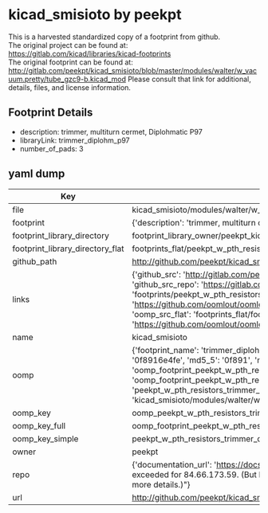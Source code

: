 # kicad_smisioto by peekpt  
This is a harvested standardized copy of a footprint from github.  
The original project can be found at:  
https://gitlab.com/kicad/libraries/kicad-footprints  
The original footprint can be found at:
http://gitlab.com/peekpt/kicad_smisioto/blob/master/modules/walter/w_vacuum.pretty/tube_gzc9-b.kicad_mod
Please consult that link for additional, details, files, and license information.  
## Footprint Details
* description: trimmer, multiturn cermet, Diplohmatic P97  
* libraryLink: trimmer_diplohm_p97  
* number_of_pads: 3  
## yaml dump  
| Key | Value |  
| --- | --- |  
| file | kicad_smisioto/modules/walter/w_pth_resistors.pretty/trimmer_diplohm_p97.kicad_mod |  
| footprint | {'description': 'trimmer, multiturn cermet, Diplohmatic P97', 'libraryLink': 'trimmer_diplohm_p97', 'number_of_pads': 3} |  
| footprint_library_directory | footprint_library_owner/peekpt_kicad_smisioto |  
| footprint_library_directory_flat | footprints_flat/peekpt_w_pth_resistors_trimmer_diplohm_p97/working |  
| github_path | http://github.com/peekpt/kicad_smisioto/blob/master/modules/walter/w_pth_resistors.pretty/trimmer_diplohm_p97.kicad_mod |  
| links | {'github_src': 'http://gitlab.com/peekpt/kicad_smisioto/blob/master/modules/walter/w_vacuum.pretty/tube_gzc9-b.kicad_mod', 'github_src_repo': 'https://gitlab.com/kicad/libraries/kicad-footprints', 'oomp_bot': 'footprints/peekpt_w_pth_resistors_trimmer_diplohm_p97/working', 'oomp_bot_github': 'https://github.com/oomlout/oomlout_oomp_footprint_bot/tree/main/footprints/peekpt_w_pth_resistors_trimmer_diplohm_p97/working', 'oomp_src_flat': 'footprints_flat/footprints_flat/peekpt_w_pth_resistors_trimmer_diplohm_p97/working', 'oomp_src_flat_github': 'https://github.com/oomlout/oomlout_oomp_footprint_src/tree/main/footprints_flat/peekpt_w_pth_resistors_trimmer_diplohm_p97/working'} |  
| name | kicad_smisioto |  
| oomp | {'footprint_name': 'trimmer_diplohm_p97', 'library_name': 'w_pth_resistors', 'md5': '0f8916e4fe907b3a84c771ee371a00e6', 'md5_10': '0f8916e4fe', 'md5_5': '0f891', 'md5_6': '0f8916', 'oomp_key': 'oomp_peekpt_w_pth_resistors_trimmer_diplohm_p97', 'oomp_key_extra': 'oomp_footprint_peekpt_w_pth_resistors_trimmer_diplohm_p97', 'oomp_key_full': 'oomp_footprint_peekpt_w_pth_resistors_trimmer_diplohm_p97_0f8916', 'oomp_key_simple': 'peekpt_w_pth_resistors_trimmer_diplohm_p97', 'original_filename': 'kicad_smisioto/modules/walter/w_pth_resistors.pretty/trimmer_diplohm_p97.kicad_mod', 'owner_name': 'peekpt'} |  
| oomp_key | oomp_peekpt_w_pth_resistors_trimmer_diplohm_p97 |  
| oomp_key_full | oomp_footprint_peekpt_w_pth_resistors_trimmer_diplohm_p97 |  
| oomp_key_simple | peekpt_w_pth_resistors_trimmer_diplohm_p97 |  
| owner | peekpt |  
| repo | {'documentation_url': 'https://docs.github.com/rest/overview/resources-in-the-rest-api#rate-limiting', 'message': "API rate limit exceeded for 84.66.173.59. (But here's the good news: Authenticated requests get a higher rate limit. Check out the documentation for more details.)"} |  
| url | http://github.com/peekpt/kicad_smisioto |  

